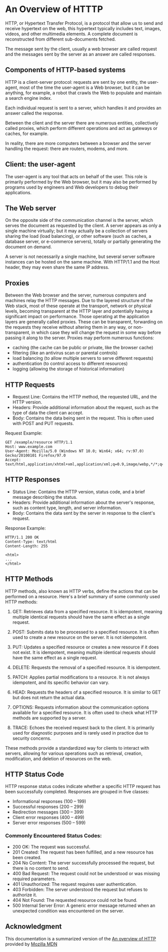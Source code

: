 # An Overview of HTTTP

HTTP, or Hypertext Transfer Protocol, is a protocol that allow us to send and receive hypertext on the web, this hypertext typically includes text, images, videos, and other multimedia elements. A complete document is reconstructed from different sub-documents fetched.

The message sent by the client, usually a web browser are called request and the messages sent by the server as an answer are called responses.

## Components of HTTP-based systems

HTTP is a client-server protocol: requests are sent by one entity, the user-agent, most of the time the user-agent is a Web browser, but it can be anything, for example, a robot that crawls the Web to populate and maintain a search engine index.

Each individual request is sent to a server, which handles it and provides an answer called the response.

Between the client and the server there are numerous entities, collectively called proxies, which perform different operations and act as gateways or caches, for example.

In reality, there are more computers between a browser and the server handling the request: there are routers, modems, and more.

## Client: the user-agent

The user-agent is any tool that acts on behalf of the user. This role is primarily performed by the Web browser, but it may also be performed by programs used by engineers and Web developers to debug their applications.

## The Web server

On the opposite side of the communication channel is the server, which serves the document as requested by the client. A server appears as only a single machine virtually; but it may actually be a collection of servers sharing the load (load balancing), or other software (such as caches, a database server, or e-commerce servers), totally or partially generating the document on demand.

A server is not necessarily a single machine, but several server software instances can be hosted on the same machine. With HTTP/1.1 and the Host header, they may even share the same IP address.

## Proxies

Between the Web browser and the server, numerous computers and machines relay the HTTP messages. Due to the layered structure of the Web stack, most of these operate at the transport, network or physical levels, becoming transparent at the HTTP layer and potentially having a significant impact on performance. Those operating at the application layers are generally called proxies. These can be transparent, forwarding on the requests they receive without altering them in any way, or non-transparent, in which case they will change the request in some way before passing it along to the server. Proxies may perform numerous functions:

-   caching (the cache can be public or private, like the browser cache)
-   filtering (like an antivirus scan or parental controls)
-   load balancing (to allow multiple servers to serve different requests)
-   authentication (to control access to different resources)
-   logging (allowing the storage of historical information)

## HTTP Requests

-   Request Line: Contains the HTTP method, the requested URL, and the HTTP version.
-   Headers: Provide additional information about the request, such as the type of data the client can accept.
-   Body: Contains the data being sent in the request. This is often used with POST and PUT requests.

Request Example:

```http
GET /example/resource HTTP/1.1
Host: www.example.com
User-Agent: Mozilla/5.0 (Windows NT 10.0; Win64; x64; rv:97.0) Gecko/20100101 Firefox/97.0
Accept: text/html,application/xhtml+xml,application/xml;q=0.9,image/webp,*/*;q=0.8
```

## HTTP Responses

-   Status Line: Contains the HTTP version, status code, and a brief message describing the status.
-   Headers: Provide additional information about the server's response, such as content type, length, and server information.
-   Body: Contains the data sent by the server in response to the client's request.

Response Example:

```http
HTTP/1.1 200 OK
Content-Type: text/html
Content-Length: 255

<html>
...
</html>
```

## HTTP Methods

HTTP methods, also known as HTTP verbs, define the actions that can be performed on a resource. Here's a brief summary of some commonly used HTTP methods:

1. GET: Retrieves data from a specified resource. It is idempotent, meaning multiple identical requests should have the same effect as a single request.

2. POST: Submits data to be processed to a specified resource. It is often used to create a new resource on the server. It is not idempotent.

3. PUT: Updates a specified resource or creates a new resource if it does not exist. It is idempotent, meaning multiple identical requests should have the same effect as a single request.

4. DELETE: Requests the removal of a specified resource. It is idempotent.

5. PATCH: Applies partial modifications to a resource. It is not always idempotent, and its specific behavior can vary.

6. HEAD: Requests the headers of a specified resource. It is similar to GET but does not return the actual data.

7. OPTIONS: Requests information about the communication options available for a specified resource. It is often used to check what HTTP methods are supported by a server.

8. TRACE: Echoes the received request back to the client. It is primarily used for diagnostic purposes and is rarely used in practice due to security concerns.

These methods provide a standardized way for clients to interact with servers, allowing for various operations such as retrieval, creation, modification, and deletion of resources on the web.

## HTTP Status Code

HTTP response status codes indicate whether a specific HTTP request has been successfully completed. Responses are grouped in five classes:

-   Informational responses (100 – 199)
-   Successful responses (200 – 299)
-   Redirection messages (300 – 399)
-   Client error responses (400 – 499)
-   Server error responses (500 – 599)

### Commonly Encountered Status Codes:

-   200 OK: The request was successful.
-   201 Created: The request has been fulfilled, and a new resource has been created.
-   204 No Content: The server successfully processed the request, but there is no content to send.
-   400 Bad Request: The request could not be understood or was missing required parameters.
-   401 Unauthorized: The request requires user authentication.
-   403 Forbidden: The server understood the request but refuses to authorize it.
-   404 Not Found: The requested resource could not be found.
-   500 Internal Server Error: A generic error message returned when an unexpected condition was encountered on the server.

## Acknowledgment

This documentation is a summarized version of the [An overview of HTTP](https://developer.mozilla.org/en-US/docs/Web/HTTP/Overview) provided by [Mozilla MDN](https://developer.mozilla.org/)
